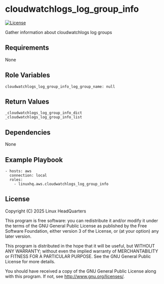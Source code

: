# cloudwatchlogs\_log\_group\_info

[![License](https://img.shields.io/badge/license-GPLv3-lightgreen)](https://www.gnu.org/licenses/gpl-3.0.en.html#license-text)

Gather information about cloudwatchlogs log groups

## Requirements

None

## Role Variables

    cloudwatchlogs_log_group_info_log_group_name: null

## Return Values

    _cloudwatchlogs_log_group_info_dict
    _cloudwatchlogs_log_group_info_list

## Dependencies

None

## Example Playbook

    - hosts: aws
      connection: local
      roles:
        - linuxhq.aws.cloudwatchlogs_log_group_info

## License

Copyright (C) 2025 Linux HeadQuarters

This program is free software: you can redistribute it and/or modify
it under the terms of the GNU General Public License as published by
the Free Software Foundation, either version 3 of the License, or
(at your option) any later version.

This program is distributed in the hope that it will be useful,
but WITHOUT ANY WARRANTY; without even the implied warranty of
MERCHANTABILITY or FITNESS FOR A PARTICULAR PURPOSE. See the
GNU General Public License for more details.

You should have received a copy of the GNU General Public License
along with this program. If not, see <http://www.gnu.org/licenses/>.
